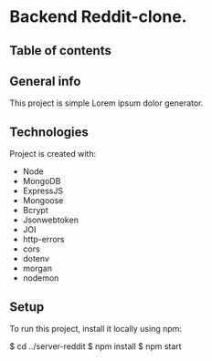 # Backend Reddit-clone.

## Table of contents

## General info

This project is simple Lorem ipsum dolor generator.

## Technologies

Project is created with:

-   Node
-   MongoDB
-   ExpressJS
-   Mongoose
-   Bcrypt
-   Jsonwebtoken
-   JOI
-   http-errors
-   cors
-   dotenv
-   morgan
-   nodemon

## Setup

To run this project, install it locally using npm:

$ cd ../server-reddit
$ npm install
$ npm start
